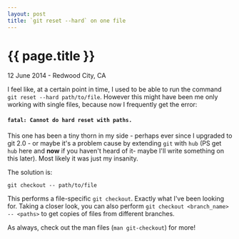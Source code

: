 ```yaml
---
layout: post
title: `git reset --hard` on one file
---
```


{{ page.title }}
================

<p class="meta">12 June 2014 - Redwood City, CA</p>

I feel like, at a certain point in time, I used to be able to run the command `git reset --hard path/to/file`. However this might have been me only working with single files, because now I frequently get the error:

#### `fatal: Cannot do hard reset with paths.`

This one has been a tiny thorn in my side - perhaps ever since I upgraded to git 2.0 - or maybe it's a problem cause by extending `git` with `hub` (PS get `hub` here and __now__ if you haven't heard of it- maybe I'll write something on this later). Most likely it was just my insanity.

The solution is:

    git checkout -- path/to/file

This performs a file-specific `git checkout`. Exactly what I've been looking for. Taking a closer look, you can also perform `git checkout <branch_name> -- <paths>` to get copies of files from different branches.

As always, check out the man files (`man git-checkout`) for more!
